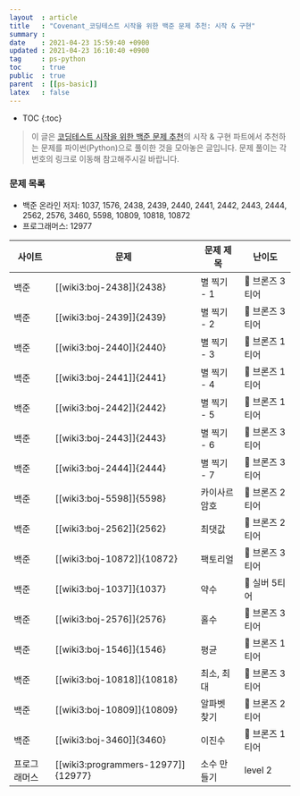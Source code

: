 ```yaml
---
layout  : article
title   : "Covenant_코딩테스트 시작을 위한 백준 문제 추천: 시작 & 구현"
summary : 
date    : 2021-04-23 15:59:40 +0900
updated : 2021-04-23 16:10:40 +0900
tag     : ps-python
toc     : true
public  : true
parent  : [[ps-basic]]
latex   : false
---
```

* TOC
{:toc}

> 이 글은 [코딩테스트 시작을 위한 백준 문제 추천](https://covenant.tistory.com/234)의 시작 & 구현 파트에서 추천하는 문제를 파이썬(Python)으로 풀이한 것을 모아놓은 글입니다. 문제 풀이는 각 번호의 링크로 이동해 참고해주시길 바랍니다.

### 문제 목록

* 백준 온라인 저지: 1037, 1576, 2438, 2439, 2440, 2441, 2442, 2443, 2444, 2562, 2576, 3460, 5598, 10809, 10818, 10872
* 프로그래머스: 12977

| 사이트 | 문제                       | 문제 제목               | 난이도          |
| --- | -------------------------- | ----------------------- | --------------- |
| 백준 | [[wiki3:boj-2438]]{2438}   | 별 찍기 - 1             | 🥉 브론즈 3티어 |
| 백준 | [[wiki3:boj-2439]]{2439}   | 별 찍기 - 2             | 🥉 브론즈 3티어 |
| 백준 | [[wiki3:boj-2440]]{2440}   | 별 찍기 - 3             | 🥉 브론즈 1티어 |
| 백준 | [[wiki3:boj-2441]]{2441}   | 별 찍기 - 4             | 🥉 브론즈 1티어 |
| 백준 | [[wiki3:boj-2442]]{2442}   | 별 찍기 - 5             | 🥉 브론즈 1티어 |
| 백준 | [[wiki3:boj-2443]]{2443}   | 별 찍기 - 6             | 🥉 브론즈 3티어 |
| 백준 | [[wiki3:boj-2444]]{2444}   | 별 찍기 - 7             | 🥉 브론즈 3티어 |
| 백준 | [[wiki3:boj-5598]]{5598}   | 카이사르 암호           | 🥉 브론즈 2티어 |
| 백준 | [[wiki3:boj-2562]]{2562}   | 최댓값                  | 🥉 브론즈 2티어 |
| 백준 | [[wiki3:boj-10872]]{10872} | 팩토리얼                | 🥉 브론즈 3티어 |
| 백준 | [[wiki3:boj-1037]]{1037}   | 약수                    | 🥈 실버 5티어   |
| 백준 | [[wiki3:boj-2576]]{2576}   | 홀수                    | 🥉 브론즈 3티어 |
| 백준 | [[wiki3:boj-1546]]{1546}   | 평균                    | 🥉 브론즈 1티어 |
| 백준 | [[wiki3:boj-10818]]{10818} | 최소, 최대              | 🥉 브론즈 3티어 |
| 백준 | [[wiki3:boj-10809]]{10809} | 알파벳 찾기             | 🥉 브론즈 2티어 |
| 백준 | [[wiki3:boj-3460]]{3460}   | 이진수                  | 🥉 브론즈 1티어 |
| 프로그래머스 | [[wiki3:programmers-12977]]{12977} | 소수 만들기 | level 2|
